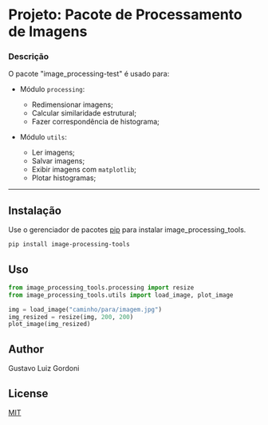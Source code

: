 # Projeto: Pacote de Processamento de Imagens

### Descrição

O pacote "image_processing-test" é usado para:

- Módulo `processing`:
  - Redimensionar imagens;
  - Calcular similaridade estrutural;
  - Fazer correspondência de histograma;

- Módulo `utils`:
  - Ler imagens;
  - Salvar imagens;
  - Exibir imagens com `matplotlib`;
  - Plotar histogramas;

---

## Instalação

Use o gerenciador de pacotes [pip](https://pip.pypa.io/en/stable/) para instalar image_processing_tools.

```bash
pip install image-processing-tools
```

##   Uso 
```python
from image_processing_tools.processing import resize
from image_processing_tools.utils import load_image, plot_image

img = load_image("caminho/para/imagem.jpg")
img_resized = resize(img, 200, 200)
plot_image(img_resized)
```

## Author
Gustavo Luiz Gordoni

## License
[MIT](https://choosealicense.com/licenses/mit/)